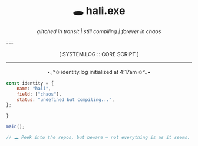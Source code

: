 <h1 align="center">🕳️ hali.exe</h1>
<p align="center"><i>glitched in transit | still compiling | forever in chaos</i></p>
---

<p align="center">[ SYSTEM.LOG :: CORE SCRIPT ]</p>

---

<p align="center">⋆｡°✩ identity.log initialized at 4:17am ✩°｡⋆</p>


```js
const identity = {
    name: "hali",
    field: ["chaos"],
    status: "undefined but compiling...",
};
    
}

main();

// 🕳️ Peek into the repos, but beware — not everything is as it seems.

